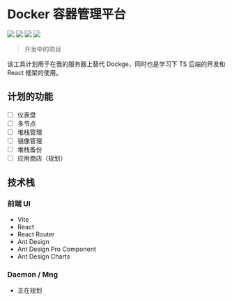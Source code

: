# Docker 容器管理平台

![](https://img.shields.io/badge/状态-🧪%20实验性-red.svg)
![](https://img.shields.io/badge/启动时间-2024/6/7-green.svg)
![](https://img.shields.io/badge/优先级-MID-blue.svg)
![](https://img.shields.io/badge/版本-v1.0.0-yellow.svg)

> 开发中的项目

该工具计划用于在我的服务器上替代 Dockge，同时也是学习下 TS 后端的开发和 React 框架的使用。

## 计划的功能

- [ ] 仪表盘
- [ ] 多节点
- [ ] 堆栈管理
- [ ] 镜像管理
- [ ] 堆栈备份
- [ ] 应用商店（规划）

## 技术栈

### 前端 UI

- Vite
- React
- React Router
- Ant Design
- Ant Design Pro Component
- Ant Design Charts

### Daemon / Mng

- 正在规划